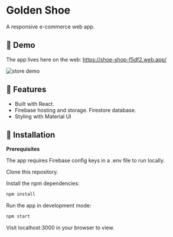 # Golden Shoe

A responsive e-commerce web app.

## :seedling: Demo

The app lives here on the web: https://shoe-shop-f5df2.web.app/

![ store demo ](public/img/gs-store.gif)

## :art: Features

- Built with React.
- Firebase hosting and storage. Firestore database.
- Styling with Material UI

## :wrench: Installation

**Prerequisites**

The app requires Firebase config keys in a .env file to run locally.

Clone this repository.

Install the npm dependencies:

```bash
npm install
```

Run the app in development mode:

```bash
npm start
```

Visit localhost:3000 in your browser to view.
